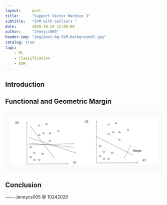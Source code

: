 ```yaml
---
layout:     post
title:      "Support Vector Machine 3"
subtitle:   "SVM with outliers "
date:       2020-10-24 12:00:00
author:     "Jennycs005"
header-img: "img/post-bg-SVM-background3.jpg"
catalog: true
tags:
    - ML
    - Classification
    - SVM
---
```


<head>
    <script src="https://cdn.mathjax.org/mathjax/latest/MathJax.js?config=TeX-AMS-MML_HTMLorMML" type="text/javascript"></script>
    <script type="text/x-mathjax-config">
        MathJax.Hub.Config({
            tex2jax: {
            skipTags: ['script', 'noscript', 'style', 'textarea', 'pre'],
            inlineMath: [['$','$']]
            }
        });
    </script>
</head>

## Introduction



## Functional and Geometric Margin
![img](/img/in-post/post-2020-10-10-SVM/post-SVM-01.png)


## Conclusion


—— Jennycs005 @ 10242020
